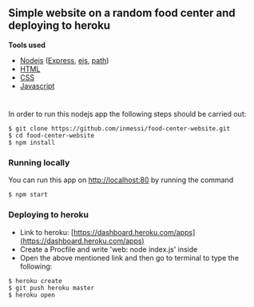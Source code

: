 ## Simple website on a random food center and deploying to heroku 

**Tools used**
- [Nodejs](https://nodejs.org/en/) ([Express](https://expressjs.com/), [ejs](https://ejs.co/), [path](https://nodejs.org/api/path.html))
- [HTML](https://en.wikipedia.org/wiki/HTML)
- [CSS](https://en.wikipedia.org/wiki/CSS)
- [Javascript](https://en.wikipedia.org/wiki/JavaScript)

#

In order to run this nodejs app the following steps should be carried out:
```
$ git clone https://github.com/inmessi/food-center-website.git
$ cd food-center-website
$ npm install 
```
### Running locally
You can run this app on [http://localhost:80](http://localhost:80) by running the command <br/>
```
$ npm start 
```
### Deploying to heroku 
- Link to heroku: [https://dashboard.heroku.com/apps](https://dashboard.heroku.com/apps) 
- Create a Procfile and write 'web: node index.js' inside 
- Open the above mentioned link and then go to terminal to type the following:
```
$ heroku create
$ git push heroku master 
$ heroku open
```

